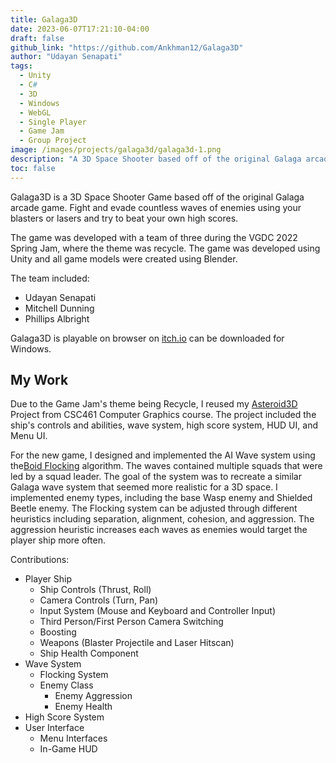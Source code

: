```yaml
---
title: Galaga3D
date: 2023-06-07T17:21:10-04:00
draft: false
github_link: "https://github.com/Ankhman12/Galaga3D"
author: "Udayan Senapati"
tags:
  - Unity
  - C#
  - 3D
  - Windows
  - WebGL
  - Single Player
  - Game Jam
  - Group Project
image: /images/projects/galaga3d/galaga3d-1.png
description: "A 3D Space Shooter based off of the original Galaga arcade game. "
toc: false
---
```


Galaga3D is a 3D Space Shooter Game based off of the original Galaga arcade game. Fight and evade countless waves of enemies using your blasters or lasers and try to beat your own high scores. 

The game was developed with a team of three during the VGDC 2022 Spring Jam, where the theme was recycle. The game was developed using Unity and all game models were created using Blender. 

The team included:
- Udayan Senapati
- Mitchell Dunning
- Phillips Albright

Galaga3D is playable on browser on [itch.io](https://phillips-albright.itch.io/galaga3d) can be downloaded for Windows.

## My Work
Due to the Game Jam's theme being Recycle, I reused my [Asteroid3D](https://chonibi.itch.io/asteroids-3d) Project from CSC461 Computer Graphics course. The project included the ship's controls and abilities, wave system, high score system, HUD UI, and Menu UI. 

For the new game, I designed and implemented the AI Wave system using the[Boid Flocking](https://www.red3d.com/cwr/boids/) algorithm. The waves contained multiple squads that were led by a squad leader. The goal of the system was to recreate a similar Galaga wave system that seemed more realistic for a 3D space. I implemented enemy types, including the base Wasp enemy and Shielded Beetle enemy. The Flocking system can be adjusted through different heuristics including separation, alignment, cohesion, and aggression. The aggression heuristic increases each waves as enemies would target the player ship more often. 

Contributions:
- Player Ship
  - Ship Controls (Thrust, Roll)
  - Camera Controls (Turn, Pan)
  - Input System (Mouse and Keyboard and Controller Input)
  - Third Person/First Person Camera Switching
  - Boosting
  - Weapons (Blaster Projectile and Laser Hitscan)
  - Ship Health Component
- Wave System
  - Flocking System
  - Enemy Class
    - Enemy Aggression
    - Enemy Health
- High Score System
- User Interface
  - Menu Interfaces
  - In-Game HUD